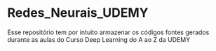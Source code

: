 # Redes_Neurais_UDEMY
Esse repositório tem por intuito armazenar os códigos fontes gerados durante as aulas do Curso Deep Learning do A ao Z da UDEMY
